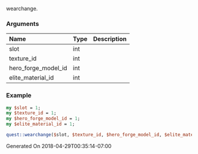 wearchange.
### Arguments
**Name**|**Type**|**Description**
:---|:---|:---
slot|int|
texture_id|int|
hero_forge_model_id|int|
elite_material_id|int|

### Example

```perl
my $slot = 1;
my $texture_id = 1;
my $hero_forge_model_id = 1;
my $elite_material_id = 1;

quest::wearchange($slot, $texture_id, $hero_forge_model_id, $elite_material_id); # Returns void
```


Generated On 2018-04-29T00:35:14-07:00